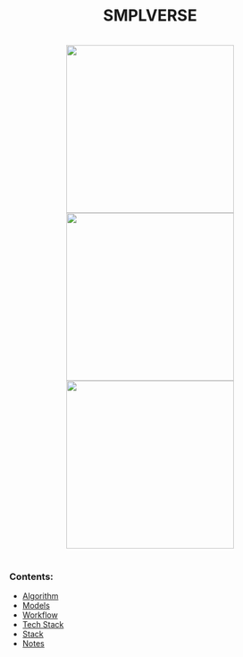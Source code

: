 <h1 align="center">SMPLVERSE</h1>
<br/>
<div align="center">
  <img src="https://user-images.githubusercontent.com/63755291/161608061-4df6089e-f263-490b-ba9c-286b739c0bc3.png" width="300" />
  <img src="https://user-images.githubusercontent.com/63755291/161608345-bf8b515d-015a-42c6-8a27-594e5d18402c.png" width="300" />
  <img src="https://user-images.githubusercontent.com/63755291/161608505-b2f82fbd-bc96-4e8f-bfe2-1197e71d1bcd.png" width="300" />
</div>
<br />

### Contents:

- [ Algorithm ](https://github.com/piotrostr/smplverse/tree/main/docs/algorithm.md)
- [ Models ](https://github.com/piotrostr/smplverse/tree/main/docs/models.md)
- [ Workflow ](https://github.com/piotrostr/smplverse/tree/main/docs/workflow.md)
- [ Tech Stack ](https://github.com/piotrostr/smplverse/tree/main/docs/tech-stack.md)
- [ Stack ](https://github.com/piotrostr/smplverse/tree/main/docs/tech-stack.md)
- [ Notes ](https://github.com/piotrostr/smplverse/tree/main/docs/notes.md)
